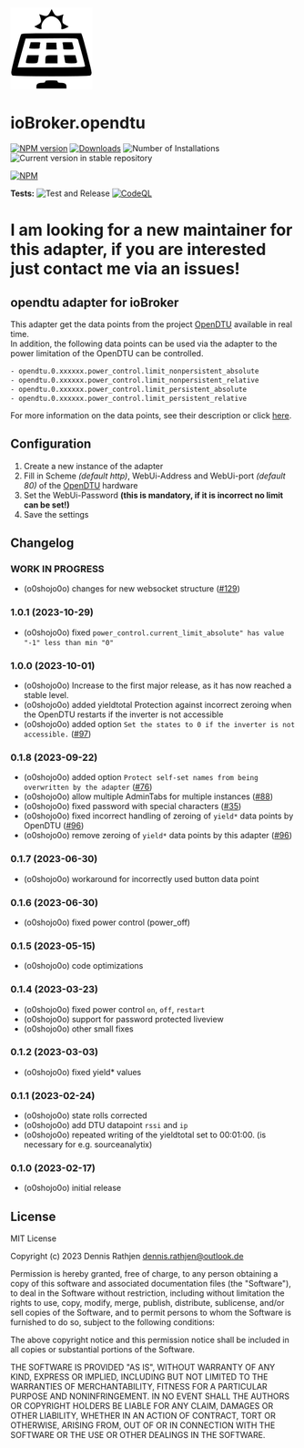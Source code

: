 ![Logo](admin/opendtu.png)
# ioBroker.opendtu

[![NPM version](https://img.shields.io/npm/v/iobroker.opendtu.svg)](https://www.npmjs.com/package/iobroker.opendtu)
[![Downloads](https://img.shields.io/npm/dm/iobroker.opendtu.svg)](https://www.npmjs.com/package/iobroker.opendtu)
![Number of Installations](https://iobroker.live/badges/opendtu-installed.svg)
![Current version in stable repository](https://iobroker.live/badges/opendtu-stable.svg)

[![NPM](https://nodei.co/npm/iobroker.opendtu.png?downloads=true)](https://nodei.co/npm/iobroker.opendtu/)

**Tests:** ![Test and Release](https://github.com/o0shojo0o/ioBroker.opendtu/workflows/Test%20and%20Release/badge.svg) [![CodeQL](https://github.com/o0shojo0o/ioBroker.opendtu/actions/workflows/codeql.yml/badge.svg)](https://github.com/o0shojo0o/ioBroker.opendtu/actions/workflows/codeql.yml)

# I am looking for a new maintainer for this adapter,  if you are interested just contact me via an issues!

## opendtu adapter for ioBroker

This adapter get the data points from the project [OpenDTU](https://github.com/tbnobody/OpenDTU) available in real time.  
In addition, the following data points can be used via the adapter to the power limitation of the OpenDTU can be controlled.

```
- opendtu.0.xxxxxx.power_control.limit_nonpersistent_absolute
- opendtu.0.xxxxxx.power_control.limit_nonpersistent_relative
- opendtu.0.xxxxxx.power_control.limit_persistent_absolute
- opendtu.0.xxxxxx.power_control.limit_persistent_relative  
```
For more information on the data points, see their description or click [here](https://github.com/tbnobody/OpenDTU/blob/master/docs/MQTT_Topics.md#inverter-limit-specific-topics).

## Configuration

1. Create a new instance of the adapter
2. Fill in Scheme *(default http)*, WebUi-Address and WebUi-port *(default 80)* of the [OpenDTU](https://github.com/tbnobody/OpenDTU) hardware 
3. Set the WebUi-Password **(this is mandatory, if it is incorrect no limit can be set!)**
4. Save the settings

## Changelog
<!--
 https://github.com/AlCalzone/release-script#usage
    npm run release major -- -p iobroker license --all 0.9.8 -> 1.0.0
    npm run release minor -- -p iobroker license --all 0.9.8 -> 0.10.0
    npm run release patch -- -p iobroker license --all 0.9.8 -> 0.9.9
    npm run release prerelease beta -- -p iobroker license --all v0.2.1 -> v0.2.2-beta.0
	Placeholder for the next version (at the beginning of the line):
	### **WORK IN PROGRESS**
-->
### **WORK IN PROGRESS**

- (o0shojo0o) changes for new websocket structure ([#129](https://github.com/o0shojo0o/ioBroker.opendtu/issues/129))

### 1.0.1 (2023-10-29)

- (o0shojo0o) fixed `power_control.current_limit_absolute" has value "-1" less than min "0"`

### 1.0.0 (2023-10-01)

- (o0shojo0o) Increase to the first major release, as it has now reached a stable level. 
- (o0shojo0o) added yieldtotal Protection against incorrect zeroing when the OpenDTU restarts if the inverter is not accessible
- (o0shojo0o) added option `Set the states to 0 if the inverter is not accessible.` ([#97](https://github.com/o0shojo0o/ioBroker.opendtu/issues/97))

### 0.1.8 (2023-09-22)

- (o0shojo0o) added option `Protect self-set names from being overwritten by the adapter` ([#76](https://github.com/o0shojo0o/ioBroker.opendtu/issues/76))
- (o0shojo0o) allow multiple AdminTabs for multiple instances ([#88](https://github.com/o0shojo0o/ioBroker.opendtu/issues/88))
- (o0shojo0o) fixed password with special characters ([#35](https://github.com/o0shojo0o/ioBroker.opendtu/issues/35))
- (o0shojo0o) fixed incorrect handling of zeroing of `yield*` data points by OpenDTU ([#96](https://github.com/o0shojo0o/ioBroker.opendtu/issues/96))
- (o0shojo0o) remove zeroing of `yield*` data points by this adapter ([#96](https://github.com/o0shojo0o/ioBroker.opendtu/issues/96))

### 0.1.7 (2023-06-30)

- (o0shojo0o) workaround for incorrectly used button data point

### 0.1.6 (2023-06-30)

- (o0shojo0o) fixed power control (power_off)

### 0.1.5 (2023-05-15)

- (o0shojo0o) code optimizations

### 0.1.4 (2023-03-23)

- (o0shojo0o) fixed power control `on`, `off`, `restart`
- (o0shojo0o) support for password protected liveview
- (o0shojo0o) other small fixes

### 0.1.2 (2023-03-03)

- (o0shojo0o) fixed yield* values

### 0.1.1 (2023-02-24)

- (o0shojo0o) state rolls corrected
- (o0shojo0o) add DTU datapoint `rssi` and `ip`
- (o0shojo0o) repeated writing of the yieldtotal set to 00:01:00. (is necessary for e.g. sourceanalytix)

### 0.1.0 (2023-02-17)

- (o0shojo0o) initial release

## License
MIT License

Copyright (c) 2023 Dennis Rathjen <dennis.rathjen@outlook.de>

Permission is hereby granted, free of charge, to any person obtaining a copy
of this software and associated documentation files (the "Software"), to deal
in the Software without restriction, including without limitation the rights
to use, copy, modify, merge, publish, distribute, sublicense, and/or sell
copies of the Software, and to permit persons to whom the Software is
furnished to do so, subject to the following conditions:

The above copyright notice and this permission notice shall be included in all
copies or substantial portions of the Software.

THE SOFTWARE IS PROVIDED "AS IS", WITHOUT WARRANTY OF ANY KIND, EXPRESS OR
IMPLIED, INCLUDING BUT NOT LIMITED TO THE WARRANTIES OF MERCHANTABILITY,
FITNESS FOR A PARTICULAR PURPOSE AND NONINFRINGEMENT. IN NO EVENT SHALL THE
AUTHORS OR COPYRIGHT HOLDERS BE LIABLE FOR ANY CLAIM, DAMAGES OR OTHER
LIABILITY, WHETHER IN AN ACTION OF CONTRACT, TORT OR OTHERWISE, ARISING FROM,
OUT OF OR IN CONNECTION WITH THE SOFTWARE OR THE USE OR OTHER DEALINGS IN THE
SOFTWARE.
